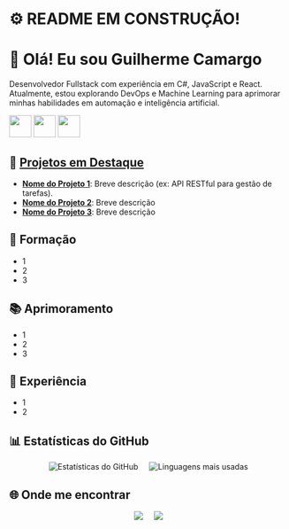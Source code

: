 # ⚙ README EM CONSTRUÇÃO!

# 👋 Olá! Eu sou Guilherme Camargo  

Desenvolvedor Fullstack com experiência em C#, JavaScript e React. Atualmente, estou explorando DevOps e Machine Learning para aprimorar minhas habilidades em automação e inteligência artificial.  

<div>
  <img width=40px src="https://cdn.jsdelivr.net/gh/devicons/devicon@latest/icons/csharp/csharp-original.svg" />
  <img width=40px src="https://cdn.jsdelivr.net/gh/devicons/devicon@latest/icons/javascript/javascript-original.svg" />
  <img width=40px src="https://cdn.jsdelivr.net/gh/devicons/devicon@latest/icons/react/react-original.svg" />
</div>

## 🚀 [Projetos em Destaque](https://www.linkedin.com/in/guilherme-corr%C3%AAa-camargo-28265411a)

- **[Nome do Projeto 1](link1)**: Breve descrição  (ex: API RESTful para gestão de tarefas).  
- **[Nome do Projeto 2](link2)**: Breve descrição 
- **[Nome do Projeto 3](link3)**: Breve descrição
  
## 📝 Formação
- 1
- 2
- 3
  
## 📚 Aprimoramento
- 1
- 2
- 3
  
## 💼 Experiência
- 1
- 2
  
## 📊 Estatísticas do GitHub  

<div style="display: flex; justify-content: center; gap: 20px; align-items: center;">
  <img style="max-width: 45%;" src="https://github-readme-stats.vercel.app/api?username=guicamargo&show_icons=true&theme=dark" alt="Estatísticas do GitHub" />
  <img style="max-width: 45%;" src="https://github-readme-stats.vercel.app/api/top-langs/?username=guicamargo&layout=compact&theme=dark" alt="Linguagens mais usadas" />
</div>

## 🌐 Onde me encontrar  

<div style="display: flex; justify-content: center; gap: 20px;">
  <a href="mailto:gcamargo303@gmail.com" target="_blank"><img src="https://img.shields.io/badge/Gmail-D14836?style=for-the-badge&logo=gmail&logoColor=white"></a>
  <a href="https://www.linkedin.com/in/guilherme-corr%C3%AAa-camargo-28265411a" target="_blank"><img src="https://img.shields.io/badge/-LinkedIn-%230077B5?style=for-the-badge&logo=linkedin&logoColor=white"></a> 
</div>
